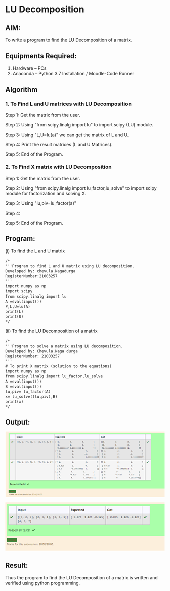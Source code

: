 # LU Decomposition 

## AIM:
To write a program to find the LU Decomposition of a matrix.

## Equipments Required:
1. Hardware – PCs
2. Anaconda – Python 3.7 Installation / Moodle-Code Runner

## Algorithm
### 1. To Find L and U matrices with LU Decomposition
Step 1: Get the matrix from the user.

Step 2: Using "from scipy.linalg import lu" to import scipy (LU) module.

Step 3: Using "L,U=lu(a)" we can get the matrix of L and U.

Step 4: Print the result matrices (L and U Matrices).

Step 5: End of the Program.


### 2. To Find X matrix with LU Decomposition
Step 1: Get the matrix from the user.

Step 2: Using "from scipy.linalg import lu_factor,lu_solve" to import scipy module for factorization and solving X.

Step 3: Using "lu,piv=lu_factor(a)" 

Step 4: 

Step 5: End of the Program.

## Program:
(i) To find the L and U matrix
```
/*
'''Program to find L and U matrix using LU decomposition.
Developed by: chevula.Nagadurga
RegisterNumber:21003257 
'''
import numpy as np
import scipy
from scipy.linalg import lu
A =eval(input())
P,L,U=lu(A)
print(L)
print(U)
*/
```
(ii) To find the LU Decomposition of a matrix
```
/*
'''Program to solve a matrix using LU decomposition.
Developed by: Chevula.Naga durga
RegisterNumber: 21003257
'''
# To print X matrix (solution to the equations)
import numpy as np
from scipy.linalg import lu_factor,lu_solve
A =eval(input())
B =eval(input())
lu,piv= lu_factor(A)
x= lu_solve((lu,piv),B)
print(x)
*/
```

## Output:
![lu decomposition](ss1.png)

![lu decomposition](ss2.png)

## Result:
Thus the program to find the LU Decomposition of a matrix is written and verified using python programming.

